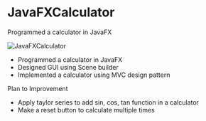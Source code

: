 # JavaFXCalculator
Programmed a calculator in JavaFX

![JavaFXCalculator](https://user-images.githubusercontent.com/59491836/74180800-1abbf480-4c0e-11ea-8182-e818683bfdd9.png)

- Programmed a calculator in JavaFX
- Designed GUI using Scene builder
- Implemented a calculator using MVC design pattern

Plan to Improvement
- Apply taylor series to add sin, cos, tan function in a calculator
- Make a reset button to calculate multiple times
